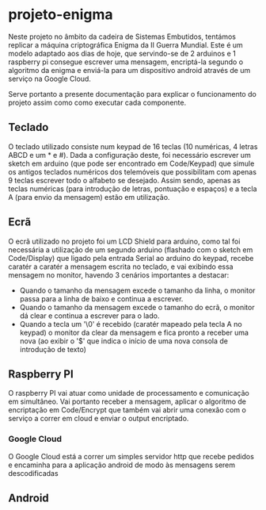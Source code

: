 # projeto-enigma
Neste projeto no âmbito da cadeira de Sistemas Embutidos, tentámos replicar a máquina criptográfica Enigma da II Guerra Mundial.
Este é um modelo adaptado aos dias de hoje, que servindo-se de 2 arduinos e 1 raspberry pi consegue escrever uma mensagem, encriptá-la segundo o algoritmo da enigma e enviá-la para um dispositivo android através de um serviço na Google Cloud.

Serve portanto a presente documentação para explicar o funcionamento do projeto assim como como executar cada componente.

## Teclado
O teclado utilizado consiste num keypad de 16 teclas (10 numéricas, 4 letras ABCD e um * e #). Dada a configuração deste, foi necessário escrever um sketch em arduino (que pode ser encontrado em Code/Keypad) que simule os antigos teclados numéricos dos telemóveis que possibilitam com apenas 9 teclas escrever todo o alfabeto se desejado. Assim sendo, apenas as teclas numéricas (para introdução de letras, pontuação e espaços) e a tecla A (para envio da mensagem) estão em utilização.

## Ecrã
O ecrã utilizado no projeto foi um LCD Shield para arduino, como tal foi necessária a utilização de um segundo arduino (flashado com o sketch em Code/Display) que ligado pela entrada Serial ao arduino do keypad, recebe caratér a caratér a mensagem escrita no teclado, e vai exibindo essa mensagem no monitor, havendo 3 cenários importantes a destacar:

- Quando o tamanho da mensagem excede o tamanho da linha, o monitor passa para a linha de baixo e continua a escrever.
- Quando o tamanho da mensagem excede o tamanho do ecrã, o monitor dá clear e continua a escrever para o lado.
- Quando a tecla um '\0' é recebido (caratér mapeado pela tecla A no keypad) o monitor da clear da mensagem e fica pronto a receber uma nova (ao exibir o '$' que indica o início de uma nova consola de introdução de texto)

## Raspberry PI
O raspberry PI vai atuar como unidade de processamento e comunicação em simultâneo. Vai portanto receber a mensagem, aplicar o algoritmo de encriptação em Code/Encrypt que também vai abrir uma conexão com o serviço a correr em cloud e enviar o output encriptado. 

### Google Cloud
O Google Cloud está a correr um simples servidor http que recebe pedidos e encaminha para a aplicação android de modo às mensagens serem descodificadas

## Android


